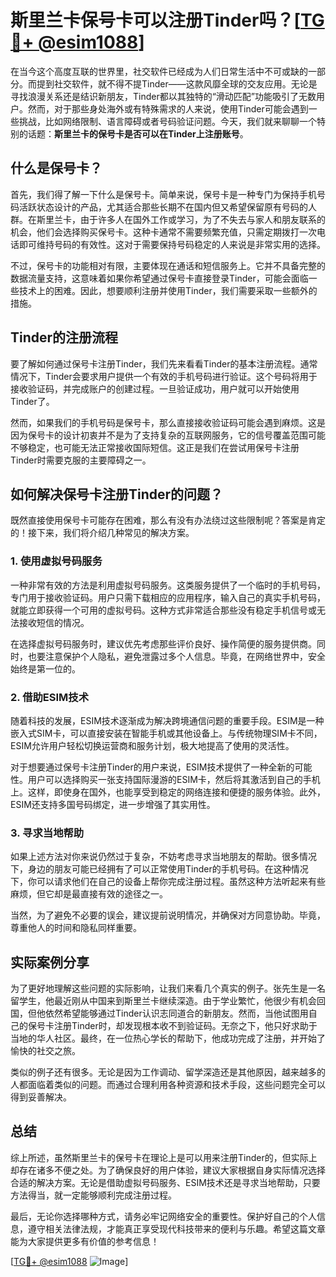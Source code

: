 # 斯里兰卡保号卡可以注册Tinder吗？[[TG💪+ @esim1088](https://t.me/s/esim1088)]

在当今这个高度互联的世界里，社交软件已经成为人们日常生活中不可或缺的一部分。而提到社交软件，就不得不提Tinder——这款风靡全球的交友应用。无论是寻找浪漫关系还是结识新朋友，Tinder都以其独特的“滑动匹配”功能吸引了无数用户。然而，对于那些身处海外或有特殊需求的人来说，使用Tinder可能会遇到一些挑战，比如网络限制、语言障碍或者号码验证问题。今天，我们就来聊聊一个特别的话题：**斯里兰卡的保号卡是否可以在Tinder上注册账号**。

## 什么是保号卡？

首先，我们得了解一下什么是保号卡。简单来说，保号卡是一种专门为保持手机号码活跃状态设计的产品，尤其适合那些长期不在国内但又希望保留原有号码的人群。在斯里兰卡，由于许多人在国外工作或学习，为了不失去与家人和朋友联系的机会，他们会选择购买保号卡。这种卡通常不需要频繁充值，只需定期拨打一次电话即可维持号码的有效性。这对于需要保持号码稳定的人来说是非常实用的选择。

不过，保号卡的功能相对有限，主要体现在通话和短信服务上。它并不具备完整的数据流量支持，这意味着如果你希望通过保号卡直接登录Tinder，可能会面临一些技术上的困难。因此，想要顺利注册并使用Tinder，我们需要采取一些额外的措施。

## Tinder的注册流程

要了解如何通过保号卡注册Tinder，我们先来看看Tinder的基本注册流程。通常情况下，Tinder会要求用户提供一个有效的手机号码进行验证。这个号码将用于接收验证码，并完成账户的创建过程。一旦验证成功，用户就可以开始使用Tinder了。

然而，如果我们的手机号码是保号卡，那么直接接收验证码可能会遇到麻烦。这是因为保号卡的设计初衷并不是为了支持复杂的互联网服务，它的信号覆盖范围可能不够稳定，也可能无法正常接收国际短信。这正是我们在尝试用保号卡注册Tinder时需要克服的主要障碍之一。

## 如何解决保号卡注册Tinder的问题？

既然直接使用保号卡可能存在困难，那么有没有办法绕过这些限制呢？答案是肯定的！接下来，我们将介绍几种常见的解决方案。

### 1. 使用虚拟号码服务

一种非常有效的方法是利用虚拟号码服务。这类服务提供了一个临时的手机号码，专门用于接收验证码。用户只需下载相应的应用程序，输入自己的真实手机号码，就能立即获得一个可用的虚拟号码。这种方式非常适合那些没有稳定手机信号或无法接收短信的情况。

在选择虚拟号码服务时，建议优先考虑那些评价良好、操作简便的服务提供商。同时，也要注意保护个人隐私，避免泄露过多个人信息。毕竟，在网络世界中，安全始终是第一位的。

### 2. 借助ESIM技术

随着科技的发展，ESIM技术逐渐成为解决跨境通信问题的重要手段。ESIM是一种嵌入式SIM卡，可以直接安装在智能手机或其他设备上。与传统物理SIM卡不同，ESIM允许用户轻松切换运营商和服务计划，极大地提高了使用的灵活性。

对于想要通过保号卡注册Tinder的用户来说，ESIM技术提供了一种全新的可能性。用户可以选择购买一张支持国际漫游的ESIM卡，然后将其激活到自己的手机上。这样，即使身在国外，也能享受到稳定的网络连接和便捷的服务体验。此外，ESIM还支持多国号码绑定，进一步增强了其实用性。

### 3. 寻求当地帮助

如果上述方法对你来说仍然过于复杂，不妨考虑寻求当地朋友的帮助。很多情况下，身边的朋友可能已经拥有了可以正常使用Tinder的手机号码。在这种情况下，你可以请求他们在自己的设备上帮你完成注册过程。虽然这种方法听起来有些麻烦，但它却是最直接有效的途径之一。

当然，为了避免不必要的误会，建议提前说明情况，并确保对方同意协助。毕竟，尊重他人的时间和隐私同样重要。

## 实际案例分享

为了更好地理解这些问题的实际影响，让我们来看几个真实的例子。张先生是一名留学生，他最近刚从中国来到斯里兰卡继续深造。由于学业繁忙，他很少有机会回国，但他依然希望能够通过Tinder认识志同道合的新朋友。然而，当他试图用自己的保号卡注册Tinder时，却发现根本收不到验证码。无奈之下，他只好求助于当地的华人社区。最终，在一位热心学长的帮助下，他成功完成了注册，并开始了愉快的社交之旅。

类似的例子还有很多。无论是因为工作调动、留学深造还是其他原因，越来越多的人都面临着类似的问题。而通过合理利用各种资源和技术手段，这些问题完全可以得到妥善解决。

## 总结

综上所述，虽然斯里兰卡的保号卡在理论上是可以用来注册Tinder的，但实际上却存在诸多不便之处。为了确保良好的用户体验，建议大家根据自身实际情况选择合适的解决方案。无论是借助虚拟号码服务、ESIM技术还是寻求当地帮助，只要方法得当，就一定能够顺利完成注册过程。

最后，无论你选择哪种方式，请务必牢记网络安全的重要性。保护好自己的个人信息，遵守相关法律法规，才能真正享受现代科技带来的便利与乐趣。希望这篇文章能为大家提供更多有价值的参考信息！

[[TG💪+ @esim1088](https://t.me/s/esim1088) ![Image](https://i.postimg.cc/4NQfJmqS/Snipaste-2025-05-13-00-14-12.png)]